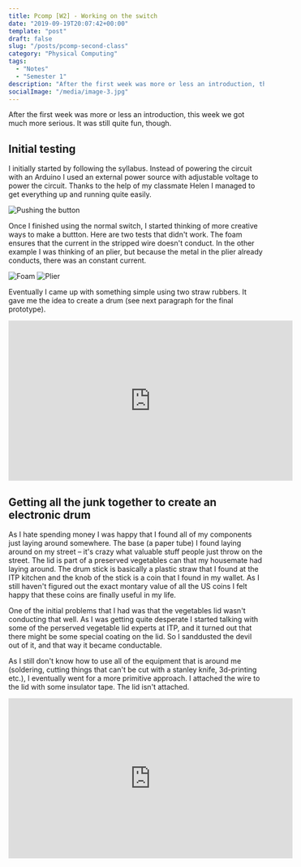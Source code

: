 ```yaml
---
title: Pcomp [W2] - Working on the switch
date: "2019-09-19T20:07:42+00:00"
template: "post"
draft: false
slug: "/posts/pcomp-second-class"
category: "Physical Computing"
tags:
  - "Notes"
  - "Semester 1"
description: "After the first week was more or less an introduction, this week we got much more serious. It was still quite fun, though."
socialImage: "/media/image-3.jpg"
---
```


After the first week was more or less an introduction, this week we got much more serious. It was still quite fun, though.

## Initial testing

I initially started by following the syllabus. Instead of powering the circuit with an Arduino I used an external power source with adjustable voltage to power the circuit.  Thanks to the help of my classmate Helen I managed to get everything up and running quite easily.

![Pushing the button](/media/pcomp/button.gif)

Once I finished using the normal switch, I started thinking of more creative ways to make a buttton. Here are two tests that didn't work. The foam ensures that the current in the stripped wire doesn't conduct. In the other example I was thinking of an plier, but because the metal in the plier already conducts, there was an constant current. 

![Foam](/media/pcomp/notworking1.jpg)
![Plier](/media/pcomp/notworking2.jpg)


Eventually I came up with something simple using two straw rubbers. It gave me the idea to create a drum (see next paragraph for the final prototype).

<iframe width="560" height="315" src="https://www.youtube.com/embed/9JM5PmyvSAU" frameborder="0" allow="accelerometer; autoplay; encrypted-media; gyroscope; picture-in-picture" allowfullscreen></iframe>


## Getting all the junk together to create an electronic drum

As I hate spending money I was happy that I found all of my components just laying around somewhere. The base (a paper tube) I found laying around on my street – it's crazy what valuable stuff people just throw on the street. The lid is part of a preserved vegetables can that my housemate had laying around. The drum stick is basically a plastic straw that I found at the ITP kitchen and the knob of the stick is a coin that I found in my wallet. As I still haven't figured out the exact montary value of all the US coins I felt happy that these coins are finally useful in my life.

One of the initial problems that I had was that the vegetables lid wasn't conducting that well. As I was getting quite desperate I started talking with some of the perserved vegetable lid experts at ITP, and it turned out that there might be some special coating on the lid. So I sanddusted the devil out of it, and that way it became conductable.

As I still don't know how to use all of the equipment that is around me (soldering, cutting things that can't be cut with a stanley knife, 3d-printing etc.), I eventually went for a more primitive approach. I attached the wire to the lid with some insulator tape. The lid isn't attached. 

<iframe width="560" height="315" src="https://www.youtube.com/embed/cZhgHfDXJhE" frameborder="0" allow="accelerometer; autoplay; encrypted-media; gyroscope; picture-in-picture" allowfullscreen></iframe>


